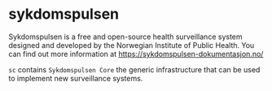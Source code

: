 # sykdomspulsen

Sykdomspulsen is a free and open-source health surveillance system designed and developed by the Norwegian Institute of Public Health. You can find out more information at https://sykdomspulsen-dokumentasjon.no/

`sc` contains `Sykdomspulsen Core` the generic infrastructure that can be used to implement new surveillance systems.
